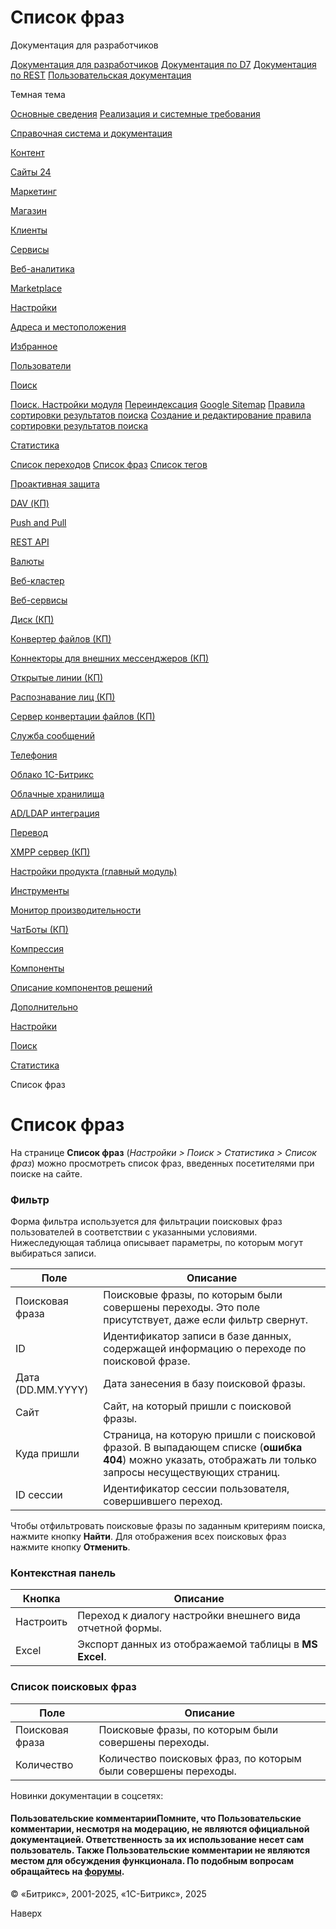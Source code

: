 # Список фраз

Документация для разработчиков

[Документация для разработчиков](https://dev.1c-bitrix.ru/api_help/)
[Документация по D7](https://dev.1c-bitrix.ru/api_d7/)
[Документация по REST](https://dev.1c-bitrix.ru/rest_help/)
[Пользовательская документация](https://dev.1c-bitrix.ru/user_help/)

Темная тема

[Основные сведения](/user_help/index.php)
[Реализация и системные требования](/user_help/reqintro.php)

[Справочная система и документация](/user_help/help/index.php)

[Контент](/user_help/content/index.php)

[Сайты 24](/user_help/sites24/index.php)

[Маркетинг](/user_help/marketing/index.php)

[Магазин](/user_help/store/index.php)

[Клиенты](/user_help/clients/index.php)

[Сервисы](/user_help/service/index.php)

[Веб-аналитика](/user_help/statistic/index.php)

[Marketplace](/user_help/marketplace/index.php)

[Настройки](/user_help/settings/index.php)

[Адреса и местоположения](/user_help/settings/location/index.php)

[Избранное](/user_help/settings/favorites/index.php)

[Пользователи](/user_help/settings/users/index.php)

[Поиск](/user_help/settings/search/index.php)

[Поиск. Настройки модуля](/user_help/settings/search/settings.php)
[Переиндексация](/user_help/settings/search/search_reindex.php)
[Google Sitemap](/user_help/settings/search/search_sitemap.php)
[Правила сортировки результатов поиска](/user_help/settings/search/search_customrank_admin.php)
[Создание и редактирование правила сортировки результатов поиска](/user_help/settings/search/search_customrank_edit.php)

[Статистика](/user_help/settings/search/statistic/index.php)

[Список переходов](/user_help/settings/search/statistic/search_phrase_list.php)
[Список фраз](/user_help/settings/search/statistic/search_phrase_stat.php)
[Список тегов](/user_help/settings/search/statistic/search_tags_stat.php)

[Проактивная защита](/user_help/settings/security/index.php)

[DAV (КП)](/user_help/settings/dav/index.php)

[Push and Pull](/user_help/settings/pull/index.php)

[REST API](/user_help/settings/rest_api/index.php)

[Валюты](/user_help/settings/currency/index.php)

[Веб-кластер](/user_help/settings/cluster/index.php)

[Веб-сервисы](/user_help/settings/webservice/index.php)

[Диск (КП)](/user_help/settings/disk/index.php)

[Конвертер файлов (КП)](/user_help/settings/transformer/index.php)

[Коннекторы для внешних мессенджеров (КП)](/user_help/settings/imconnector/index.php)

[Открытые линии (КП)](/user_help/settings/imopenlines/index.php)

[Распознавание лиц (КП)](/user_help/settings/faceid/index.php)

[Сервер конвертации файлов (КП)](/user_help/settings/transformercontroller/index.php)

[Служба сообщений](/user_help/settings/message_service/index.php)

[Телефония](/user_help/settings/voximplant/index.php)

[Облако 1С-Битрикс](/user_help/settings/bitrixcloud/index.php)

[Облачные хранилища](/user_help/settings/clouds/index.php)

[AD/LDAP интеграция](/user_help/settings/ldap/index.php)

[Перевод](/user_help/settings/translate/index.php)

[XMPP сервер (КП)](/user_help/settings/xmpp/index.php)

[Настройки продукта (главный модуль)](/user_help/settings/settings/index.php)

[Инструменты](/user_help/settings/utilities/index.php)

[Монитор производительности](/user_help/settings/perfmon/index.php)

[ЧатБоты (КП)](/user_help/settings/imbot/index.php)

[Компрессия](/user_help/settings/compression/index.php)

[Компоненты](/user_help/components/index.php)

[Описание компонентов решений](/user_help/description_decisions/index.php)

[Дополнительно](/user_help/additional/index.php)

[Настройки](/user_help/settings/index.php)

[Поиск](/user_help/settings/search/index.php)

[Статистика](/user_help/settings/search/statistic/index.php)

Список фраз

# Список фраз

На странице **Список фраз** (*Настройки > Поиск > Статистика > Список фраз*) можно просмотреть список фраз, введенных посетителями при поиске на сайте.

  

### Фильтр

Форма фильтра используется для фильтрации поисковых фраз пользователей в соответствии с указанными условиями. Нижеследующая таблица описывает параметры, по которым могут выбираться записи.

| Поле | Описание |
| --- | --- |
| Поисковая фраза | Поисковые фразы, по которым были совершены переходы.    Это поле присутствует, даже если фильтр свернут. |
| ID | Идентификатор записи в базе данных, содержащей информацию о переходе по поисковой фразе. |
| Дата (DD.MM.YYYY) | Дата занесения в базу поисковой фразы. |
| Сайт | Сайт, на который пришли с поисковой фразы. |
| Куда пришли | Cтраница, на которую пришли с поисковой фразой.   В выпадающем списке (**ошибка 404**) можно указать, отображать ли только запросы несуществующих страниц. |
| ID сессии | Идентификатор сессии пользователя, совершившего переход. |

Чтобы отфильтровать поисковые фразы по заданным критериям поиска, нажмите кнопку **Найти**. Для отображения всех поисковых фраз нажмите кнопку **Отменить**.

### Контекстная панель

| Кнопка | Описание |
| --- | --- |
| Настроить | Переход к диалогу настройки внешнего вида отчетной формы. |
| Excel | Экспорт данных из отображаемой таблицы в **MS Excel**. |

### Список поисковых фраз

| Поле | Описание |
| --- | --- |
| Поисковая фраза | Поисковые фразы, по которым были совершены переходы. |
| Количество | Количество поисковых фраз, по которым были совершены переходы. |

Новинки документации в соцсетях:

#### Пользовательские комментарииПомните, что Пользовательские комментарии, несмотря на модерацию, не являются официальной документацией. Ответственность за их использование несет сам пользователь. Также Пользовательские комментарии не являются местом для обсуждения функционала. По подобным вопросам обращайтесь на [форумы](http://dev.1c-bitrix.ru/community/forums/group1/).

© «Битрикс», 2001-2025, «1С-Битрикс», 2025

Наверх